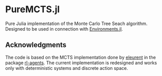 # PureMCTS.jl

Pure Julia implementation of the Monte Carlo Tree Seach algorithm. Designed to be used in connection with [Environments.jl](https://github.com/gorzech/Environments.jl).

## Acknowledgments

The code is based on the MCTS implementation done by [eleurent](https://github.com/eleurent) in the package [rl-agents](https://github.com/eleurent/rl-agents). The current implementation is redesigned and works only with deterministic systems and discrete action space. 